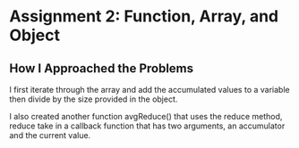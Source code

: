 # Assignment 2: Function, Array, and Object

## How I Approached the Problems

I first iterate through the array and add the accumulated values to a variable then divide by the size provided in the object.

I also created another function avgReduce() that uses the reduce method, reduce take in a callback function that has two arguments, an accumulator and the current value.
